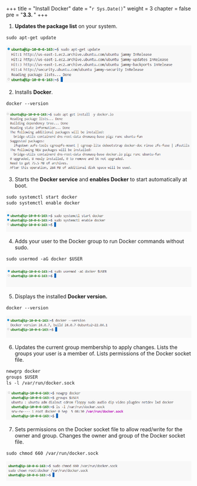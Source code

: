 +++
title = "Install Docker"
date = "`r Sys.Date()`"
weight = 3
chapter = false
pre = "<b>3.3. </b>"
+++

1. **Updates the package list** on your system.
```
sudo apt-get update
```

![installdocker](/images/3-setupproject/3-installdocker/001-3-installdocker.png?width=90pc)

2. Installs **Docker**.
```
docker --version
```

![installdocker](/images/3-setupproject/3-installdocker/002-3-installdocker.png?width=90pc)

3. Starts the **Docker service** and **enables Docker** to start automatically at boot.
```
sudo systemctl start docker
sudo systemctl enable docker
```

![installdocker](/images/3-setupproject/3-installdocker/003-3-installdocker.png?width=90pc)

4. Adds your user to the Docker group to run Docker commands without sudo.
```
sudo usermod -aG docker $USER
```

![installdocker](/images/3-setupproject/3-installdocker/004-3-installdocker.png?width=90pc)

5. Displays the installed **Docker version.**
```
docker --version
```

![installdocker](/images/3-setupproject/3-installdocker/005-3-installdocker.png?width=90pc)

6. Updates the current group membership to apply changes.
Lists the groups your user is a member of.
Lists permissions of the Docker socket file.
```
newgrp docker
groups $USER
ls -l /var/run/docker.sock
```

![installdocker](/images/3-setupproject/3-installdocker/006-3-installdocker.png?width=90pc)

7. Sets permissions on the Docker socket file to allow read/write for the owner and group.
Changes the owner and group of the Docker socket file.
```
sudo chmod 660 /var/run/docker.sock
```

![installdocker](/images/3-setupproject/3-installdocker/007-3-installdocker.png?width=90pc)


